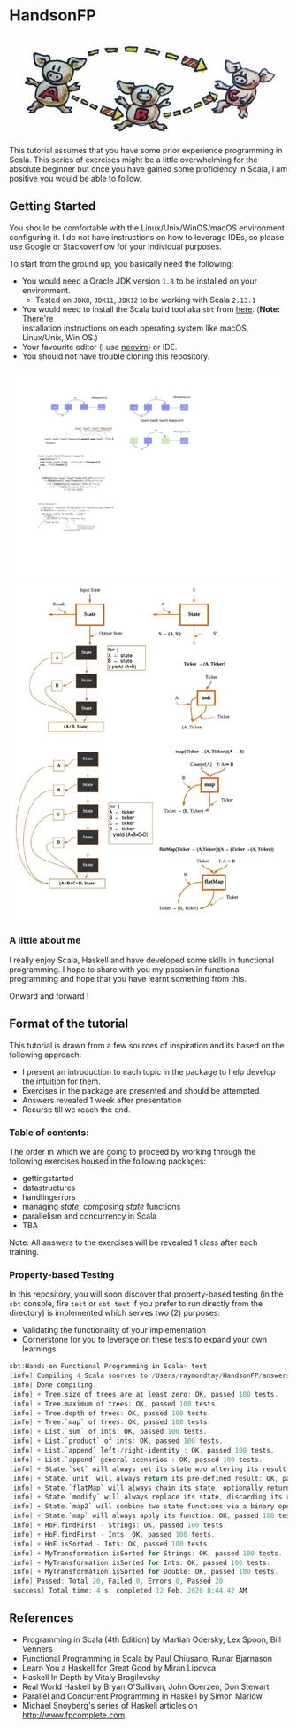 # HandsonFP

![functional programming pigs](./imgs/fppigs.jpg)

This tutorial assumes that you have some prior experience programming in Scala.
This series of exercises might be a little overwhelming for the absolute
beginner but once you have gained some proficiency in Scala, i am positive you
would be able to follow.

## Getting Started

You should be comfortable with the Linux/Unix/WinOS/macOS environment
configuring it. I do not have instructions on how to leverage IDEs, so please
use Google or Stackoverflow for your individual purposes.

To start from the ground up, you basically need the following:
- You would need a Oracle JDK version `1.8` to be installed on your environment.
  - Tested on `JDK8`, `JDK11`, `JDK12` to be working with Scala `2.13.1`
- You would need to install the Scala build tool aka `sbt` from
  [here](https://www.scala-sbt.org/1.x/docs/Setup.html). (**Note:** There're  
  installation instructions on each operating system like macOS, Linux/Unix,
  Win OS.)
- Your favourite editor (i use [neovim](https://neovim.io/)) or IDE.
- You should not have trouble cloning this repository.

![sample](./imgs/sample.jpeg)
![state diagrams](./imgs/state.jpeg)

### A little about me

I really enjoy Scala, Haskell and have developed some skills in functional
programming. I hope to share with you my passion in functional programming and
hope that you have learnt something from this.

Onward and forward !

## Format of the tutorial

This tutorial is drawn from a few sources of inspiration and its based on the
following approach:
- I present an introduction to each topic in the package to help develop the
  intuition for them.
- Exercises in the package are presented and should be attempted
- Answers revealed 1 week after presentation
- Recurse till we reach the end.

### Table of contents:

The order in which we are going to proceed by working through the following
exercises housed in the following packages:

- gettingstarted
- datastructures
- handlingerrors
- managing _state_; composing _state_ functions
- parallelism and concurrency in Scala
- TBA

Note: All answers to the exercises will be revealed 1 class after each training.

### Property-based Testing

In this repository, you will soon discover that property-based testing (in the
`sbt` console, fire `test` or `sbt test` if you prefer to run directly from the
directory) is implemented which serves two (2) purposes:

- Validating the functionality of your implementation
- Cornerstone for you to leverage on these tests to expand your own learnings

```scala
sbt:Hands-on Functional Programming in Scala> test
[info] Compiling 4 Scala sources to /Users/raymondtay/HandsonFP/answers/target/scala-2.13/test-classes ...
[info] Done compiling.
[info] + Tree.size of trees are at least zero: OK, passed 100 tests.
[info] + Tree.maximum of trees: OK, passed 100 tests.
[info] + Tree.depth of trees: OK, passed 100 tests.
[info] + Tree.`map` of trees: OK, passed 100 tests.
[info] + List.`sum` of ints: OK, passed 100 tests.
[info] + List.`product` of ints: OK, passed 100 tests.
[info] + List.`append` left-/right-identity : OK, passed 100 tests.
[info] + List.`append` general scenarios : OK, passed 100 tests.
[info] + State.`set` will always set its state w/o altering its result: OK, passed 100 tests.
[info] + State.`unit` will always return its pre-defined result: OK, passed 100 tests.
[info] + State.`flatMap` will always chain its state, optionally returning a computation on its results: OK, passed 100 tests.
[info] + State.`modify` will always replace its state, discarding its result.: OK, passed 100 tests.
[info] + State.`map2` will combine two state functions via a binary operation: OK, passed 100 tests.
[info] + State.`map` will always apply its function: OK, passed 100 tests.
[info] + HoF.findFirst - Strings: OK, passed 100 tests.
[info] + HoF.findFirst - Ints: OK, passed 100 tests.
[info] + HoF.isSorted - Ints: OK, passed 100 tests.
[info] + MyTransformation.isSorted for Strings: OK, passed 100 tests.
[info] + MyTransformation.isSorted for Ints: OK, passed 100 tests.
[info] + MyTransformation.isSorted for Double: OK, passed 100 tests.
[info] Passed: Total 20, Failed 0, Errors 0, Passed 20
[success] Total time: 4 s, completed 12 Feb, 2020 8:44:42 AM
```

## References

- Programming in Scala (4th Edition) by Martian Odersky, Lex Spoon, Bill
  Venners
- Functional Programming in Scala by Paul Chiusano, Runar Bjarnason
- Learn You a Haskell for Great Good by Miran Lipovca
- Haskell In Depth by Vitaly Bragilevsky
- Real World Haskell by Bryan O'Sullivan, John Goerzen, Don Stewart
- Parallel and Concurrent Programming in Haskell by Simon Marlow
- Michael Snoyberg's series of Haskell articles on http://www.fpcomplete.com


